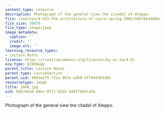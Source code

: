 ```yaml
---
content_type: resource
description: Photograph of the general view the citadel of Aleppo.
file: /courses/4-615-the-architecture-of-cairo-spring-2002/b0b78e4468ec87f183d2dddf789e7a9a_1046.jpg
file_size: 16076
file_type: image/jpeg
image_metadata:
  caption: ''
  credit: ''
  image-alt: ''
learning_resource_types:
- Lecture Notes
license: https://creativecommons.org/licenses/by-nc-sa/4.0/
ocw_type: OCWImage
parent_title: Lecture Notes
parent_type: CourseSection
parent_uid: 6903e2f5-731a-0bfe-a3b8-4ff0493b836b
resourcetype: Image
title: 1046.jpg
uid: b0b78e44-68ec-87f1-83d2-dddf789e7a9a
---
```

Photograph of the general view the citadel of Aleppo.